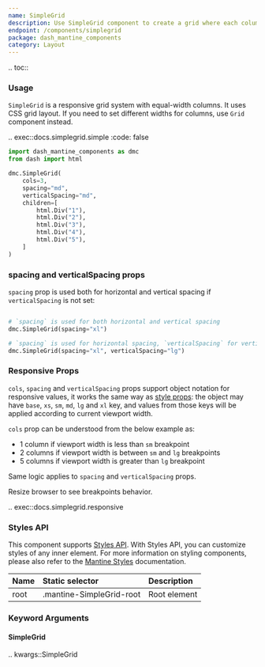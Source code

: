 ```yaml
---
name: SimpleGrid
description: Use SimpleGrid component to create a grid where each column takes equal width. You can use it to create responsive layouts.
endpoint: /components/simplegrid
package: dash_mantine_components
category: Layout
---
```


.. toc::

### Usage

`SimpleGrid` is a responsive grid system with equal-width columns. It uses CSS grid layout. If you need to set different
widths for columns, use `Grid` component instead.

.. exec::docs.simplegrid.simple
    :code: false

```python
import dash_mantine_components as dmc
from dash import html

dmc.SimpleGrid(
    cols=3,
    spacing="md",
    verticalSpacing="md",
    children=[
        html.Div("1"),
        html.Div("2"),
        html.Div("3"),
        html.Div("4"),
        html.Div("5"),
    ]
)

```

### spacing and verticalSpacing props
`spacing` prop is used both for horizontal and vertical spacing if `verticalSpacing` is not set:

```python

# `spacing` is used for both horizontal and vertical spacing
dmc.SimpleGrid(spacing="xl")

# `spacing` is used for horizontal spacing, `verticalSpacing` for vertical
dmc.SimpleGrid(spacing="xl", verticalSpacing="lg")
```

### Responsive Props

`cols`, `spacing` and `verticalSpacing` props support object notation for responsive values, 
it works the same way as [style props](/style-props): the object may have `base`, `xs`, `sm`, `md`, `lg` and `xl` key, 
and values from those keys will be applied according to current viewport width.

`cols` prop can be understood from the below example as:

- 1 column if viewport width is less than `sm` breakpoint
- 2 columns if viewport width is between `sm` and `lg` breakpoints
- 5 columns if viewport width is greater than `lg` breakpoint

Same logic applies to `spacing` and `verticalSpacing` props.

Resize browser to see breakpoints behavior.

.. exec::docs.simplegrid.responsive

### Styles API


This component supports [Styles API](/styles-api). With Styles API, you can customize styles of any inner element.
For more information on styling components,  please also refer to the [Mantine Styles](https://mantine.dev/styles/styles-overview/) documentation.


| Name        | Static selector          | Description                                      |
|:------------|:-------------------------|:-------------------------------------------------|
| root        | .mantine-SimpleGrid-root | Root element                                     |

### Keyword Arguments

#### SimpleGrid

.. kwargs::SimpleGrid
